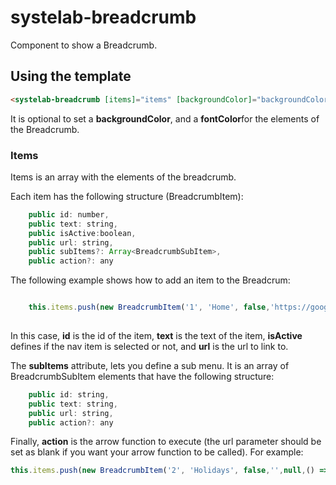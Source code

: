 # systelab-breadcrumb

Component to show a Breadcrumb.

## Using the template

```html
<systelab-breadcrumb [items]="items" [backgroundColor]="backgroundColor" [fontColor]="fontColor"></systelab-breadcrumb>
```

It is optional to set a **backgroundColor**, and a **fontColor**for the elements of the Breadcrumb.


### Items

Items is an array with the elements of the breadcrumb.

Each item has the following structure (BreadcrumbItem):

```javascript
    public id: number,
    public text: string,
    public isActive:boolean,
    public url: string,
    public subItems?: Array<BreadcrumbSubItem>,
    public action?: any
```

The following example shows how to add an item to the Breadcrum:

```javascript

    this.items.push(new BreadcrumbItem('1', 'Home', false,'https://google.com'));
    

```

In this case, **id** is the id of the item, **text** is the text of the item, **isActive** defines if the nav item is selected or not, and **url** is the url to link to.

The **subItems** attribute, lets you define a sub menu. It is an array of BreadcrumbSubItem elements that have the following structure:

```javascript
    public id: string,
    public text: string,
    public url: string,
    public action?: any
```

Finally, **action** is the arrow function to execute (the url parameter should be set as blank if you want your arrow function to be called). For example:

```javascript
this.items.push(new BreadcrumbItem('2', 'Holidays', false,'',null,() => this.showModal()));

```







